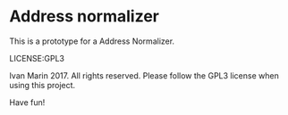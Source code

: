 # Address normalizer

This is a prototype for a Address Normalizer.

LICENSE:GPL3

Ivan Marin 2017. All rights reserved. Please follow the GPL3 license when using this project.

Have fun!

